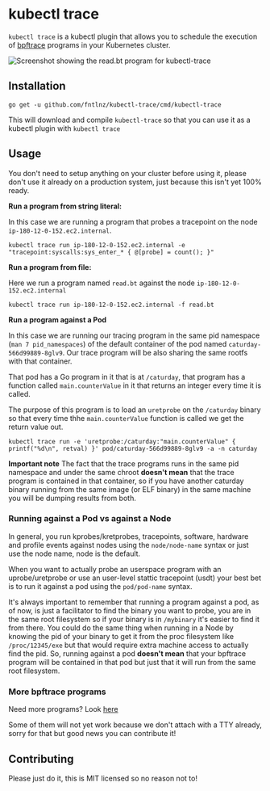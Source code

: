 # kubectl trace

`kubectl trace` is a kubectl plugin that allows you to schedule the execution
of [bpftrace](https://github.com/iovisor/bpftrace) programs in your Kubernetes cluster.

![Screenshot showing the read.bt program for kubectl-trace](docs/img/intro.png)

## Installation

```
go get -u github.com/fntlnz/kubectl-trace/cmd/kubectl-trace
```

This will download and compile `kubectl-trace` so that you can use it as a kubectl plugin with `kubectl trace`

## Usage

You don't need to setup anything on your cluster before using it, please don't use it already
on a production system, just because this isn't yet 100% ready.

**Run a program from string literal:**

In this  case we are running a program that probes a tracepoint
on the node `ip-180-12-0-152.ec2.internal`.

```
kubectl trace run ip-180-12-0-152.ec2.internal -e "tracepoint:syscalls:sys_enter_* { @[probe] = count(); }"
```


**Run a program from file:**

Here we run a program named `read.bt` against the node `ip-180-12-0-152.ec2.internal`

```
kubectl trace run ip-180-12-0-152.ec2.internal -f read.bt
```

**Run a program against a Pod**

In this case we are running our tracing program in the same pid namespace (`man 7 pid_namespaces`) of the default container of the pod named
`caturday-566d99889-8glv9`. Our trace program will be also sharing the same rootfs with that container.

That pod has a Go program in it that is at `/caturday`, that program has a function called `main.counterValue` in it that returns an integer
every time it is called.

The purpose of this program is to load an `uretprobe` on the `/caturday` binary so that every time thhe `main.counterValue` function is called
we get the return value out.

```
kubectl trace run -e 'uretprobe:/caturday:"main.counterValue" { printf("%d\n", retval) }' pod/caturday-566d99889-8glv9 -a -n caturday
```

**Important note** The fact that the trace programs runs in the same pid namespace and under the same chroot **doesn't mean** that the trace program
is contained in that container, so if you have another caturday binary running from the same image (or ELF binary) in the same machine you will be dumping results from both.

### Running against a Pod vs against a Node

In general, you run kprobes/kretprobes, tracepoints, software, hardware and profile events against nodes using the `node/node-name` syntax or just use the
node name, node is the default.

When you want to actually probe an userspace program with an uprobe/uretprobe or use an user-level stattic tracepoint (usdt) your best
bet is to run it against a pod using the `pod/pod-name` syntax.

It's always important to remember that running a program against a pod, as of now, is just a facilitator to find the binary you want to probe, you are in the same root filesystem so if your binary is in `/mybinary` it's easier to find it from there. You could do the same thing when running in a Node by 
knowing the pid of your binary to get it from the proc filesystem like `/proc/12345/exe` but that would require extra machine access to actually find
the pid. So, running against a pod **doesn't mean** that your bpftrace program will be contained in that pod but just that it will run from the same root filesystem.


### More bpftrace programs

Need more programs? Look [here](https://github.com/iovisor/bpftrace/tree/master/tools)

Some of them will not yet work because we don't attach with a TTY already, sorry for that but good news you can contribute it!


## Contributing

Please just do it, this is MIT licensed so no reason not to!

